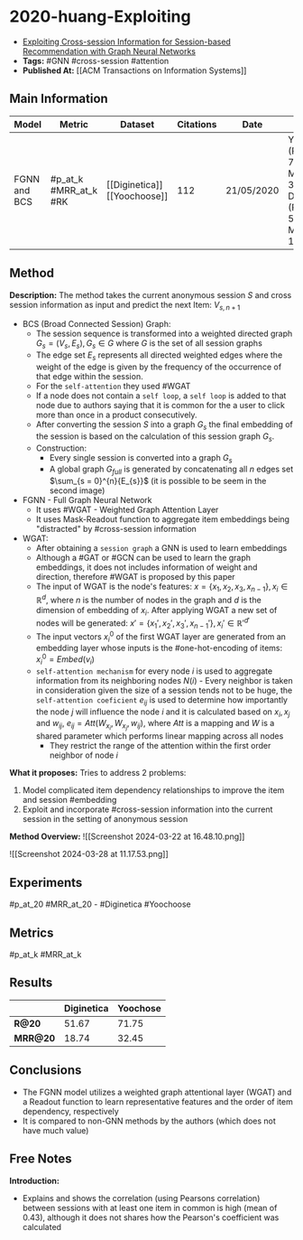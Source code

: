 # 2020-huang-Exploiting

- [Exploiting Cross-session Information for Session-based Recommendation with Graph Neural Networks](https://www.semanticscholar.org/paper/Exploiting-Cross-session-Information-for-with-Graph-Qiu-Huang/9f20be759484ab786af69e3e5f450f50d33e0480)
- **Tags:** #GNN #cross-session #attention
- **Published At:** [[ACM Transactions on Information Systems]]

## Main Information

| Model        | Metric                | Dataset                         | Citations | Date       | Results                                                                                | Objective |
| ------------ | --------------------- | ------------------------------- | --------- | ---------- | -------------------------------------------------------------------------------------- | --------- |
| FGNN and BCS | #p_at_k #MRR_at_k #RK | [[Diginetica]]<br>[[Yoochoose]] | 112       | 21/05/2020 | YOOCHOOSE (R@20 = 71.75, MRR@20 = 32.45),<br>DIGINETICA (R@20 = 51.67, MRR@20 = 18.74) |           |


## Method

**Description:** 
The method takes the current anonymous session $S$ and cross session information as input and predict the next Item: $V_{s, n+1}$ 

- BCS (Broad Connected Session) Graph:
	- The session sequence is transformed into a weighted directed graph $G_s = (V_s, E_s), G_s \in G$ where $G$ is the set of all session graphs
	- The edge set $E_s$ represents all directed weighted edges where the weight of the edge is given by the frequency of the occurrence of that edge within the session.
	- For the `self-attention` they used #WGAT 
	- If a node does not contain a `self loop`, a `self loop` is added to that node due to authors saying that it is common for the a user to click more than once in a product consecutively.
	- After converting the session $S$ into a graph $G_s$ the final embedding of the session is based on the calculation of this session graph $G_s$. 
	- Construction:
		- Every single session is converted into a graph $G_s$ 
		- A global graph $G_{full}$ is generated by concatenating all $n$ edges set $\sum_{s = 0}^{n}{E_{s}}$ (it is possible to be seem in the second image)
- FGNN - Full Graph Neural Network
	- It uses #WGAT - Weighted Graph Attention Layer
	- It uses Mask-Readout function to aggregate item embeddings being "distracted" by #cross-session information
- WGAT:
	- After obtaining a `session graph` a GNN is used to learn embeddings
	- Although a #GAT or #GCN can be used to learn the graph embeddings, it does not includes information of weight and direction, therefore #WGAT is proposed by this paper
	- The input of WGAT is the node's features: $x = \{x_1, x_2, x_3, x_{n - 1}\}, x_i \in \mathbb{R}^{d}$, where $n$ is the number of nodes in the graph and $d$ is the dimension of embedding of $x_{i}$. After applying WGAT a new set of nodes will be generated:  $x' = \{x_1', x_2', x_3', x_{n - 1}'\}, x_i' \in \mathbb{R'}^{d'}$
	- The input vectors $x_{i}^{0}$ of the first WGAT layer are generated from an embedding layer whose inputs is the #one-hot-encoding of items: $x_{i}^{0} = Embed(v_i)$
	- `self-attention mechanism` for every node $i$ is used to aggregate information from its neighboring nodes $N(i)$  - Every neighbor is taken in consideration given the size of a session tends not to be huge, the `self-attention coeficient` $e_{ij}$ is used to determine how importantly the node *j* will influence the node $i$ and it is calculated based on $x_{i}, x_{j}$ and $w_{ij}$, $e_{ij} = Att(W_{x_{i}}, W_{x_{j}}, w_{ij})$, where $Att$ is a mapping and $W$ is a shared parameter which performs linear mapping across all nodes
		- They restrict the range of the attention within the first order neighbor of node $i$ 

**What it proposes:**
Tries to address 2 problems:
1. Model complicated item dependency relationships to improve the item and session #embedding
2. Exploit and incorporate #cross-session information into the current session in the setting of anonymous session

**Method Overview:**
![[Screenshot 2024-03-22 at 16.48.10.png]]

![[Screenshot 2024-03-28 at 11.17.53.png]]

## Experiments
#p_at_20 #MRR_at_20 - #Diginetica #Yoochoose 

## Metrics
#p_at_k #MRR_at_k

## Results

|            | **Diginetica** | **Yoochose** |
| ---------- | -------------- | ------------ |
| **R@20**   | 51.67          | 71.75        |
| **MRR@20** | 18.74          | 32.45        |

## Conclusions

- The FGNN model utilizes a weighted graph attentional layer (WGAT) and a Readout function to learn representative features and the order of item dependency, respectively
- It is compared to non-GNN methods by the authors (which does not have much value)

## Free Notes

**Introduction:**
- Explains and shows the correlation (using Pearsons correlation) between sessions with at least one item in common is high (mean of 0.43), although it does not shares how the Pearson's coefficient was calculated
